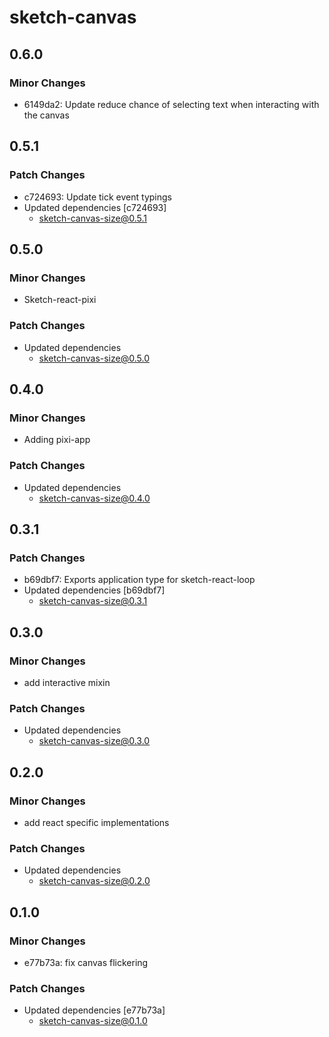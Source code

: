 # sketch-canvas

## 0.6.0

### Minor Changes

- 6149da2: Update reduce chance of selecting text when interacting with the canvas

## 0.5.1

### Patch Changes

- c724693: Update tick event typings
- Updated dependencies [c724693]
  - sketch-canvas-size@0.5.1

## 0.5.0

### Minor Changes

- Sketch-react-pixi

### Patch Changes

- Updated dependencies
  - sketch-canvas-size@0.5.0

## 0.4.0

### Minor Changes

- Adding pixi-app

### Patch Changes

- Updated dependencies
  - sketch-canvas-size@0.4.0

## 0.3.1

### Patch Changes

- b69dbf7: Exports application type for sketch-react-loop
- Updated dependencies [b69dbf7]
  - sketch-canvas-size@0.3.1

## 0.3.0

### Minor Changes

- add interactive mixin

### Patch Changes

- Updated dependencies
  - sketch-canvas-size@0.3.0

## 0.2.0

### Minor Changes

- add react specific implementations

### Patch Changes

- Updated dependencies
  - sketch-canvas-size@0.2.0

## 0.1.0

### Minor Changes

- e77b73a: fix canvas flickering

### Patch Changes

- Updated dependencies [e77b73a]
  - sketch-canvas-size@0.1.0
